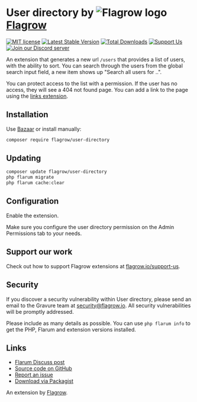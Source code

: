 # User directory by ![Flagrow logo](https://avatars0.githubusercontent.com/u/16413865?v=3&s=20) [Flagrow](https://flagrow.io/)

[![MIT license](https://img.shields.io/badge/license-MIT-blue.svg)](https://github.com/flagrow/user-directory/blob/master/LICENSE.md) [![Latest Stable Version](https://img.shields.io/packagist/v/flagrow/user-directory.svg)](https://packagist.org/packages/flagrow/user-directory) [![Total Downloads](https://img.shields.io/packagist/dt/flagrow/user-directory.svg)](https://packagist.org/packages/flagrow/user-directory) [![Support Us](https://img.shields.io/badge/flagrow.io-support%20us-yellow.svg)](https://flagrow.io/support-us) [![Join our Discord server](https://discordapp.com/api/guilds/240489109041315840/embed.png)](https://flagrow.io/join-discord)

An extension that generates a new url `/users` that provides a list of users, with the ability to sort. You can search through the users from the global
search input field, a new item shows up "Search all users for ..".

You can protect access to the list with a permission. If the user has no access, they will see a 404 not found page. 
You can add a link to the page using the [links extension](https://discuss.flarum.org/d/18335-friendsofflarum-links).

## Installation

Use [Bazaar](https://discuss.flarum.org/d/5151-flagrow-bazaar-the-extension-marketplace) or install manually:

```bash
composer require flagrow/user-directory
```

## Updating

```bash
composer update flagrow/user-directory
php flarum migrate
php flarum cache:clear
```

## Configuration

Enable the extension.

Make sure you configure the user directory permission on the Admin Permissions tab to your needs.

## Support our work

Check out how to support Flagrow extensions at [flagrow.io/support-us](https://flagrow.io/support-us).

## Security

If you discover a security vulnerability within User directory, please send an email to the Gravure team at security@flagrow.io. All security vulnerabilities will be promptly addressed.

Please include as many details as possible. You can use `php flarum info` to get the PHP, Flarum and extension versions installed.

## Links

- [Flarum Discuss post](https://discuss.flarum.org/d/5682)
- [Source code on GitHub](https://github.com/flagrow/user-directory)
- [Report an issue](https://github.com/flagrow/user-directory/issues)
- [Download via Packagist](https://packagist.org/packages/flagrow/user-directory)

An extension by [Flagrow](https://flagrow.io/).
